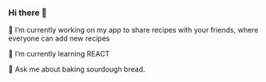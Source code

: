 ### Hi there 👋
🔭 I’m currently working on my app to share recipes with your friends, where everyone can add new recipes

🌱 I’m currently learning REACT

💬 Ask me about baking sourdough bread.

<!--
**l-przybylka/l-przybylka** is a ✨ _special_ ✨ repository because its `README.md` (this file) appears on your GitHub profile.

Here are some ideas to get you started:

- n ...
-  ...
- 👯 I’m looking to collaborate on ...
- 🤔 I’m looking for help with ...
-  ...
- 📫 How to reach me: ... 
- 😄 Pronouns: ...
- ⚡ Fun fact: ...
-->
